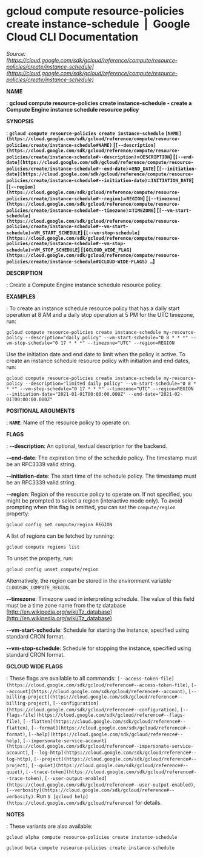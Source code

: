 # gcloud compute resource-policies create instance-schedule  |  Google Cloud CLI Documentation

*Source: [https://cloud.google.com/sdk/gcloud/reference/compute/resource-policies/create/instance-schedule](https://cloud.google.com/sdk/gcloud/reference/compute/resource-policies/create/instance-schedule)*

**NAME**

: **gcloud compute resource-policies create instance-schedule - create a Compute Engine instance schedule resource policy**

**SYNOPSIS**

: **`gcloud compute resource-policies create instance-schedule` `[NAME](https://cloud.google.com/sdk/gcloud/reference/compute/resource-policies/create/instance-schedule#NAME)` [`[--description](https://cloud.google.com/sdk/gcloud/reference/compute/resource-policies/create/instance-schedule#--description)`=`DESCRIPTION`] [`[--end-date](https://cloud.google.com/sdk/gcloud/reference/compute/resource-policies/create/instance-schedule#--end-date)`=`END_DATE`] [`[--initiation-date](https://cloud.google.com/sdk/gcloud/reference/compute/resource-policies/create/instance-schedule#--initiation-date)`=`INITIATION_DATE`] [`[--region](https://cloud.google.com/sdk/gcloud/reference/compute/resource-policies/create/instance-schedule#--region)`=`REGION`] [`[--timezone](https://cloud.google.com/sdk/gcloud/reference/compute/resource-policies/create/instance-schedule#--timezone)`=`TIMEZONE`] [`[--vm-start-schedule](https://cloud.google.com/sdk/gcloud/reference/compute/resource-policies/create/instance-schedule#--vm-start-schedule)`=`VM_START_SCHEDULE`] [`[--vm-stop-schedule](https://cloud.google.com/sdk/gcloud/reference/compute/resource-policies/create/instance-schedule#--vm-stop-schedule)`=`VM_STOP_SCHEDULE`] [`[GCLOUD_WIDE_FLAG](https://cloud.google.com/sdk/gcloud/reference/compute/resource-policies/create/instance-schedule#GCLOUD-WIDE-FLAGS) …`]**

**DESCRIPTION**

: Create a Compute Engine instance schedule resource policy.

**EXAMPLES**

: To create an instance schedule resource policy that has a daily start operation
at 8 AM and a daily stop operation at 5 PM for the UTC timezone, run:

```
gcloud compute resource-policies create instance-schedule my-resource-policy --description="daily policy" --vm-start-schedule="0 8 * * *" --vm-stop-schedule="0 17 * * *" --timezone="UTC" --region=REGION
```

Use the initiation date and end date to limit when the policy is active. To
create an instance schedule resource policy with initiation and end dates, run:

```
gcloud compute resource-policies create instance-schedule my-resource-policy --description="limited daily policy" --vm-start-schedule="0 8 * * *" --vm-stop-schedule="0 17 * * *" --timezone="UTC" --region=REGION --initiation-date="2021-01-01T00:00:00.000Z" --end-date="2021-02-01T00:00:00.000Z"
```

**POSITIONAL ARGUMENTS**

: **`NAME`**:
Name of the resource policy to operate on.

**FLAGS**

: **--description**:
An optional, textual description for the backend.

**--end-date**:
The expiration time of the schedule policy. The timestamp must be an RFC3339
valid string.

**--initiation-date**:
The start time of the schedule policy. The timestamp must be an RFC3339 valid
string.

**--region**:
Region of the resource policy to operate on. If not specified, you might be
prompted to select a region (interactive mode only).
To avoid prompting when this flag is omitted, you can set the
``compute/region`` property:

```
gcloud config set compute/region REGION
```

A list of regions can be fetched by running:

```
gcloud compute regions list
```

To unset the property, run:

```
gcloud config unset compute/region
```

Alternatively, the region can be stored in the environment variable
``CLOUDSDK_COMPUTE_REGION``.

**--timezone**:
Timezone used in interpreting schedule. The value of this field must be a time
zone name from the tz database [http://en.wikipedia.org/wiki/Tz_database](http://en.wikipedia.org/wiki/Tz_database)

**--vm-start-schedule**:
Schedule for starting the instance, specified using standard CRON format.

**--vm-stop-schedule**:
Schedule for stopping the instance, specified using standard CRON format.

**GCLOUD WIDE FLAGS**

: These flags are available to all commands: `[--access-token-file](https://cloud.google.com/sdk/gcloud/reference#--access-token-file)`,
`[--account](https://cloud.google.com/sdk/gcloud/reference#--account)`, `[--billing-project](https://cloud.google.com/sdk/gcloud/reference#--billing-project)`,
`[--configuration](https://cloud.google.com/sdk/gcloud/reference#--configuration)`,
`[--flags-file](https://cloud.google.com/sdk/gcloud/reference#--flags-file)`,
`[--flatten](https://cloud.google.com/sdk/gcloud/reference#--flatten)`, `[--format](https://cloud.google.com/sdk/gcloud/reference#--format)`, `[--help](https://cloud.google.com/sdk/gcloud/reference#--help)`, `[--impersonate-service-account](https://cloud.google.com/sdk/gcloud/reference#--impersonate-service-account)`,
`[--log-http](https://cloud.google.com/sdk/gcloud/reference#--log-http)`,
`[--project](https://cloud.google.com/sdk/gcloud/reference#--project)`, `[--quiet](https://cloud.google.com/sdk/gcloud/reference#--quiet)`, `[--trace-token](https://cloud.google.com/sdk/gcloud/reference#--trace-token)`, `[--user-output-enabled](https://cloud.google.com/sdk/gcloud/reference#--user-output-enabled)`,
`[--verbosity](https://cloud.google.com/sdk/gcloud/reference#--verbosity)`.
Run `$ [gcloud help](https://cloud.google.com/sdk/gcloud/reference)` for details.

**NOTES**

: These variants are also available:

```
gcloud alpha compute resource-policies create instance-schedule
```

```
gcloud beta compute resource-policies create instance-schedule
```